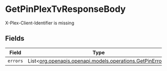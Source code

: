 # GetPinPlexTvResponseBody

X-Plex-Client-Identifier is missing


## Fields

| Field                                                                                                | Type                                                                                                 | Required                                                                                             | Description                                                                                          |
| ---------------------------------------------------------------------------------------------------- | ---------------------------------------------------------------------------------------------------- | ---------------------------------------------------------------------------------------------------- | ---------------------------------------------------------------------------------------------------- |
| `errors`                                                                                             | List<[org.openapis.openapi.models.operations.GetPinErrors](../../models/operations/GetPinErrors.md)> | :heavy_minus_sign:                                                                                   | N/A                                                                                                  |